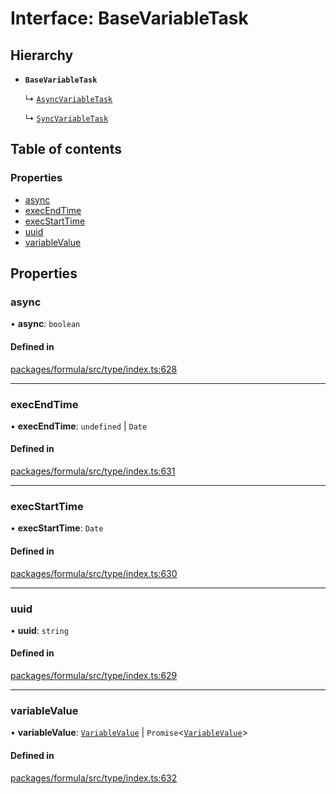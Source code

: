 # Interface: BaseVariableTask

## Hierarchy

- **`BaseVariableTask`**

  ↳ [`AsyncVariableTask`](AsyncVariableTask.md)

  ↳ [`SyncVariableTask`](SyncVariableTask.md)

## Table of contents

### Properties

- [async](BaseVariableTask.md#async)
- [execEndTime](BaseVariableTask.md#execendtime)
- [execStartTime](BaseVariableTask.md#execstarttime)
- [uuid](BaseVariableTask.md#uuid)
- [variableValue](BaseVariableTask.md#variablevalue)

## Properties

### <a id="async" name="async"></a> async

• **async**: `boolean`

#### Defined in

[packages/formula/src/type/index.ts:628](https://github.com/mashcard/mashcard/blob/main/packages/formula/src/type/index.ts#L628)

___

### <a id="execendtime" name="execendtime"></a> execEndTime

• **execEndTime**: `undefined` \| `Date`

#### Defined in

[packages/formula/src/type/index.ts:631](https://github.com/mashcard/mashcard/blob/main/packages/formula/src/type/index.ts#L631)

___

### <a id="execstarttime" name="execstarttime"></a> execStartTime

• **execStartTime**: `Date`

#### Defined in

[packages/formula/src/type/index.ts:630](https://github.com/mashcard/mashcard/blob/main/packages/formula/src/type/index.ts#L630)

___

### <a id="uuid" name="uuid"></a> uuid

• **uuid**: `string`

#### Defined in

[packages/formula/src/type/index.ts:629](https://github.com/mashcard/mashcard/blob/main/packages/formula/src/type/index.ts#L629)

___

### <a id="variablevalue" name="variablevalue"></a> variableValue

• **variableValue**: [`VariableValue`](../README.md#variablevalue) \| `Promise`<[`VariableValue`](../README.md#variablevalue)\>

#### Defined in

[packages/formula/src/type/index.ts:632](https://github.com/mashcard/mashcard/blob/main/packages/formula/src/type/index.ts#L632)
